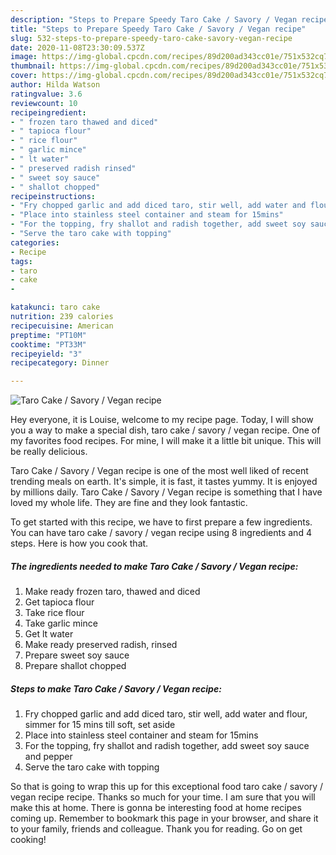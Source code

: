 ```yaml
---
description: "Steps to Prepare Speedy Taro Cake / Savory / Vegan recipe"
title: "Steps to Prepare Speedy Taro Cake / Savory / Vegan recipe"
slug: 532-steps-to-prepare-speedy-taro-cake-savory-vegan-recipe
date: 2020-11-08T23:30:09.537Z
image: https://img-global.cpcdn.com/recipes/89d200ad343cc01e/751x532cq70/taro-cake-savory-vegan-recipe-recipe-main-photo.jpg
thumbnail: https://img-global.cpcdn.com/recipes/89d200ad343cc01e/751x532cq70/taro-cake-savory-vegan-recipe-recipe-main-photo.jpg
cover: https://img-global.cpcdn.com/recipes/89d200ad343cc01e/751x532cq70/taro-cake-savory-vegan-recipe-recipe-main-photo.jpg
author: Hilda Watson
ratingvalue: 3.6
reviewcount: 10
recipeingredient:
- " frozen taro thawed and diced"
- " tapioca flour"
- " rice flour"
- " garlic mince"
- " lt water"
- " preserved radish rinsed"
- " sweet soy sauce"
- " shallot chopped"
recipeinstructions:
- "Fry chopped garlic and add diced taro, stir well, add water and flour, simmer for 15 mins till soft, set aside"
- "Place into stainless steel container and steam for 15mins"
- "For the topping, fry shallot and radish together, add sweet soy sauce and pepper"
- "Serve the taro cake with topping"
categories:
- Recipe
tags:
- taro
- cake
- 

katakunci: taro cake  
nutrition: 239 calories
recipecuisine: American
preptime: "PT10M"
cooktime: "PT33M"
recipeyield: "3"
recipecategory: Dinner

---
```



![Taro Cake / Savory / Vegan recipe](https://img-global.cpcdn.com/recipes/89d200ad343cc01e/751x532cq70/taro-cake-savory-vegan-recipe-recipe-main-photo.jpg)

Hey everyone, it is Louise, welcome to my recipe page. Today, I will show you a way to make a special dish, taro cake / savory / vegan recipe. One of my favorites food recipes. For mine, I will make it a little bit unique. This will be really delicious.



Taro Cake / Savory / Vegan recipe is one of the most well liked of recent trending meals on earth. It's simple, it is fast, it tastes yummy. It is enjoyed by millions daily. Taro Cake / Savory / Vegan recipe is something that I have loved my whole life. They are fine and they look fantastic.


To get started with this recipe, we have to first prepare a few ingredients. You can have taro cake / savory / vegan recipe using 8 ingredients and 4 steps. Here is how you cook that.

<!--inarticleads1-->

##### The ingredients needed to make Taro Cake / Savory / Vegan recipe:

1. Make ready  frozen taro, thawed and diced
1. Get  tapioca flour
1. Take  rice flour
1. Take  garlic mince
1. Get  lt water
1. Make ready  preserved radish, rinsed
1. Prepare  sweet soy sauce
1. Prepare  shallot chopped




<!--inarticleads2-->

##### Steps to make Taro Cake / Savory / Vegan recipe:

1. Fry chopped garlic and add diced taro, stir well, add water and flour, simmer for 15 mins till soft, set aside
1. Place into stainless steel container and steam for 15mins
1. For the topping, fry shallot and radish together, add sweet soy sauce and pepper
1. Serve the taro cake with topping




So that is going to wrap this up for this exceptional food taro cake / savory / vegan recipe recipe. Thanks so much for your time. I am sure that you will make this at home. There is gonna be interesting food at home recipes coming up. Remember to bookmark this page in your browser, and share it to your family, friends and colleague. Thank you for reading. Go on get cooking!
